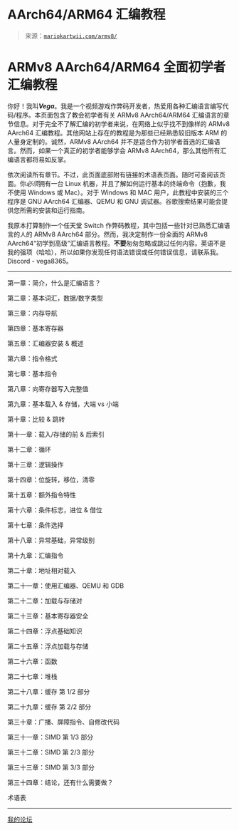 <!--yml

类别：未分类

日期：2024-05-27 14:50:44

-->

# AArch64/ARM64 汇编教程

> 来源：[`mariokartwii.com/armv8/`](https://mariokartwii.com/armv8/)

# ARMv8 AArch64/ARM64 全面初学者汇编教程

你好！我叫***Vega***。我是一个视频游戏作弊码开发者，热爱用各种汇编语言编写代码/程序。本页面包含了教会初学者有关 ARMv8 AArch64/ARM64 汇编语言的章节信息。对于完全不了解汇编的初学者来说，在网络上似乎找不到像样的 ARMv8 AArch64 汇编教程。其他网站上存在的教程是为那些已经熟悉较旧版本 ARM 的人量身定制的。诚然，ARMv8 AArch64 并不是适合作为初学者首选的汇编语言。然而，如果一个真正的初学者能够学会 ARMv8 AArch64，那么其他所有汇编语言都将易如反掌。

依次阅读所有章节。不过，此页面底部附有链接的术语表页面。随时可查阅该页面。你*必须*拥有一台 Linux 机器，并且了解如何运行基本的终端命令（抱歉，我不使用 Windows 或 Mac）。对于 Windows 和 MAC 用户，此教程中安装的三个程序是 GNU AArch64 汇编器、QEMU 和 GNU 调试器。谷歌搜索结果可能会提供您所需的安装和运行指南。

我原本打算制作一个任天堂 Switch 作弊码教程，其中包括一些针对已熟悉汇编语言的人的 ARMv8 AArch64 部分。然而，我决定制作一份全面的 ARMv8 AArch64“初学到高级”汇编语言教程。**不要**匆匆忽略或跳过任何内容。英语不是我的强项（哈哈），所以如果你发现任何语法错误或任何错误信息，请联系我。Discord - vega8365。

* * *

第一章：简介，什么是汇编语言？

第二章：基本词汇，数据/数字类型

第三章：内存导航

第四章：基本寄存器

第五章：汇编器安装 & 概述

第六章：指令格式

第七章：基本指令

第八章：向寄存器写入完整值

第九章：基本载入 & 存储，大端 vs 小端

第十章：比较 & 跳转

第十一章：载入/存储的前 & 后索引

第十二章：循环

第十三章：逻辑操作

第十四章：位旋转，移位，清零

第十五章：额外指令特性

第十六章：条件标志，进位 & 借位

第十七章：条件选择

第十八章：异常基础，异常级别

第十九章：汇编指令

第二十章：地址相对载入

第二十一章：使用汇编器、QEMU 和 GDB

第二十二章：加载与存储对

第二十三章：基本寄存器安全

第二十四章：浮点基础知识

第二十五章：浮点加载与存储

第二十六章：函数

第二十七章：堆栈

第二十八章：缓存 第 1/2 部分

第二十九章：缓存 第 2/2 部分

第三十章：广播、屏障指令、自修改代码

第三十一章：SIMD 第 1/3 部分

第三十二章：SIMD 第 2/3 部分

第三十三章：SIMD 第 3/3 部分

第三十四章：结论，还有什么需要做？

术语表

* * *

[我的论坛](http://mkwii.com/)
